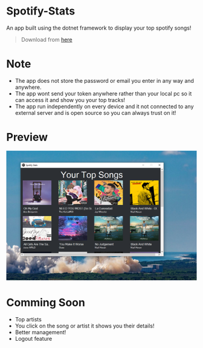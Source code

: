 # Spotify-Stats
An app built using the dotnet framework to display your top spotify songs! 

> Download from [here](https://github.com/abh80/Spotify-Stats/releases/tag/1.0.0)

# Note
- The app does not store the password or email you enter in any way and anywhere.
- The app wont send your token anywhere rather than your local pc so it can access it and show you your top tracks!
- The app run independently on every device and it not connected to any external server and is open source so you can always trust on it! 

# Preview
![k](https://github.com/abh80/abh80/blob/master/spotify-stats.png?raw=true)

# Comming Soon
- Top artists
- You click on the song or artist it shows you their details!
- Better management!
- Logout feature
